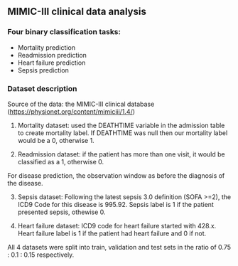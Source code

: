 ## MIMIC-III clinical data analysis

### Four binary classification tasks:
- Mortality prediction
- Readmission prediction
- Heart failure prediction
- Sepsis prediction

### Dataset description

Source of the data: the MIMIC-III clinical database (https://physionet.org/content/mimiciii/1.4/)

1. Mortality dataset: used the DEATHTIME variable in the admission table to create mortality label. If DEATHTIME was null then our mortality label would be a 0, otherwise 1.

2. Readmission dataset: if the patient has more than one visit, it would be classified as a 1, otherwise 0. 

For disease prediction, the observation window as before the diagnosis of the disease. 

3. Sepsis dataset: Following the latest sepsis 3.0 definition (SOFA >=2), the ICD9 Code for this disease is 995.92. Sepsis label is 1 if the patient presented sepsis, othewise 0.

4. Heart failure dataset: ICD9 code for heart failure started with 428.x. Heart failure label is 1 if the patient had heart failure and 0 if not.

All 4 datasets were split into train, validation and test sets in the ratio of 0.75 : 0.1 : 0.15 respectively.

